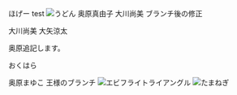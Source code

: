 ほげー
test
<img src="http://www.kikkoman.co.jp/homecook/search/recipe/img/00004675.jpg" alt="うどん">
奥原真由子
大川尚美 ブランチ後の修正


大川尚美
大矢涼太

奥原追記します。

おくはら

奥原まゆこ
王様のブランチ
![エビフライトライアングル](http://i.imgur.com/Jjwsc.jpg "サンプル")
<img src="http://www.ja-aichi.or.jp/main/product/engei/vegetable/image/img_vegetable_Onions01.jpg" alt="たまねぎ">